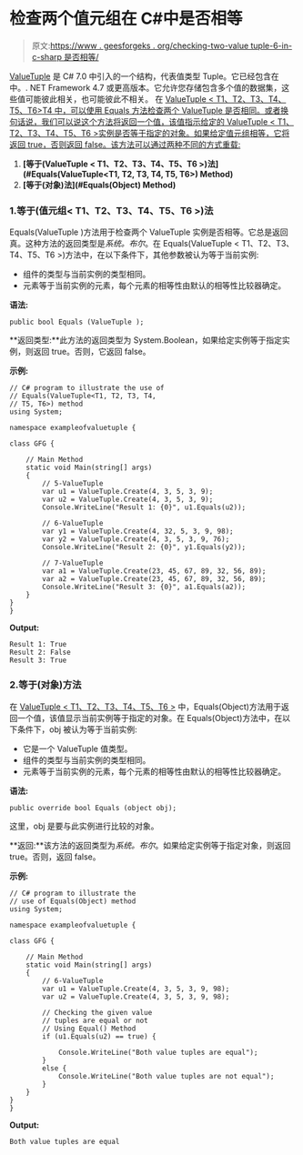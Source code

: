 # 检查两个值元组<t1>在 C#中是否相等</t1>

> 原文:[https://www . geesforgeks . org/checking-two-value tuple-6-in-c-sharp 是否相等/](https://www.geeksforgeeks.org/checking-if-two-valuetuple-6-are-equal-or-not-in-c-sharp/)

[ValueTuple](https://www.geeksforgeeks.org/valuetuple-in-c-sharp/) 是 C# 7.0 中引入的一个结构，代表值类型 Tuple。它已经包含在中。. NET Framework 4.7 或更高版本。它允许您存储包含多个值的数据集，这些值可能彼此相关，也可能彼此不相关。
在 [ValueTuple < T1、T2、T3、T4、T5、T6>T4 中，可以使用 Equals 方法检查两个 ValueTuple 是否相同。或者换句话说，我们可以说这个方法将返回一个值，该值指示给定的 ValueTuple < T1、T2、T3、T4、T5、T6 >实例是否等于指定的对象。如果给定值元组相等，它将返回 true，否则返回 false。该方法可以通过两种不同的方式重载:](https://www.geeksforgeeks.org/c-sharp-valuetuple-6-struct/)

1.  **[等于(ValueTuple < T1、T2、T3、T4、T5、T6 >)法](#Equals(ValueTuple<T1, T2, T3, T4, T5, T6>) Method)**
2.  **[等于(对象)法](#Equals(Object) Method)**

### 1.等于(值元组< T1、T2、T3、T4、T5、T6 >)法

Equals(ValueTuple <t1 t2="" t3="" t4="" t5="" t6="">)方法用于检查两个 ValueTuple <t1 t2="" t3="" t4="" t5="" t6="">实例是否相等。它总是返回真。这种方法的返回类型是*系统。布尔*。在 Equals(ValueTuple < T1、T2、T3、T4、T5、T6 >)方法中，在以下条件下，其他参数被认为等于当前实例:</t1></t1>

*   组件的类型与当前实例的类型相同。
*   元素等于当前实例的元素，每个元素的相等性由默认的相等性比较器确定。

**语法:**

```
public bool Equals (ValueTuple );
```

**返回类型:**此方法的返回类型为 System.Boolean，如果给定实例等于指定实例，则返回 true。否则，它返回 false。

**示例:**

```
// C# program to illustrate the use of
// Equals(ValueTuple<T1, T2, T3, T4,
// T5, T6>) method
using System;

namespace exampleofvaluetuple {

class GFG {

    // Main Method
    static void Main(string[] args)
    {
        // 5-ValueTuple
        var u1 = ValueTuple.Create(4, 3, 5, 3, 9);
        var u2 = ValueTuple.Create(4, 3, 5, 3, 9);
        Console.WriteLine("Result 1: {0}", u1.Equals(u2));

        // 6-ValueTuple
        var y1 = ValueTuple.Create(4, 32, 5, 3, 9, 98);
        var y2 = ValueTuple.Create(4, 3, 5, 3, 9, 76);
        Console.WriteLine("Result 2: {0}", y1.Equals(y2));

        // 7-ValueTuple
        var a1 = ValueTuple.Create(23, 45, 67, 89, 32, 56, 89);
        var a2 = ValueTuple.Create(23, 45, 67, 89, 32, 56, 89);
        Console.WriteLine("Result 3: {0}", a1.Equals(a2));
    }
}
}
```

**Output:**

```
Result 1: True
Result 2: False
Result 3: True

```

### 2.等于(对象)方法

在 [ValueTuple < T1、T2、T3、T4、T5、T6 >](https://www.geeksforgeeks.org/c-sharp-valuetuple-6-struct/) 中，Equals(Object)方法用于返回一个值，该值显示当前实例等于指定的对象。在 Equals(Object)方法中，在以下条件下，obj 被认为等于当前实例:

*   它是一个 ValueTuple 值类型。
*   组件的类型与当前实例的类型相同。
*   元素等于当前实例的元素，每个元素的相等性由默认的相等性比较器确定。

**语法:**

```
public override bool Equals (object obj);
```

这里，obj 是要与此实例进行比较的对象。

**返回:**该方法的返回类型为*系统。布尔*。如果给定实例等于指定对象，则返回 true。否则，返回 false。

**示例:**

```
// C# program to illustrate the 
// use of Equals(Object) method
using System;

namespace exampleofvaluetuple {

class GFG {

    // Main Method
    static void Main(string[] args)
    {
        // 6-ValueTuple
        var u1 = ValueTuple.Create(4, 3, 5, 3, 9, 98);
        var u2 = ValueTuple.Create(4, 3, 5, 3, 9, 98);

        // Checking the given value
        // tuples are equal or not
        // Using Equal() Method
        if (u1.Equals(u2) == true) {

            Console.WriteLine("Both value tuples are equal");
        }
        else {
            Console.WriteLine("Both value tuples are not equal");
        }
    }
}
}
```

**Output:**

```
Both value tuples are equal

```